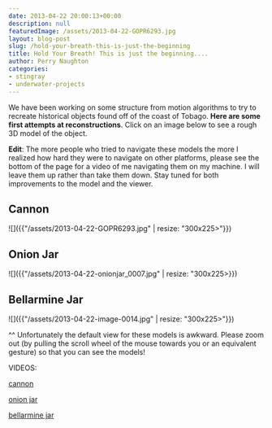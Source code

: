 ```yaml
---
date: 2013-04-22 20:00:13+00:00
description: null
featuredImage: /assets/2013-04-22-GOPR6293.jpg
layout: blog-post
slug: /hold-your-breath-this-is-just-the-beginning
title: Hold Your Breath! This is just the beginning....
author: Perry Naughton
categories:
- stingray
- underwater-projects
---
```


We have been working on some structure from motion algorithms to try to recreate historical objects found off of the coast of Tobago. **Here are some first attempts at reconstructions**. Click on an image below to see a rough 3D model of the object.

**Edit**: The more people who tried to navigate these models the more I realized how hard they were to navigate on other platforms, please see the bottom of the page for a video of me navigating them on my machine. I will leave them up rather than take them down. Stay tuned for both improvements to the model and the viewer.


## Cannon

![]({{"/assets/2013-04-22-GOPR6293.jpg" | resize: "300x225>"}})

## Onion Jar
![]({{"/assets/2013-04-22-onionjar_0007.jpg" | resize: "300x225>}})

## Bellarmine Jar
![]({{"/assets/2013-04-22-image-0014.jpg" | resize: "300x225>"}})

<!-- ** The links require browser support for WebGL. To see if you have WebGL, please navigate [here](http://get.webgl.org/) -->

^^ Unfortunately the default view for these models is awkward. Please zoom out (by pulling the scroll wheel of the mouse towards you or an equivalent gesture) so that you can see the models!

VIDEOS:

[cannon](/assets/2013-04-22-cannon.mp4)

[onion jar](/assets/2013-04-22-onion.mp4)

[bellarmine jar](/assets/2013-04-22-bellarmine.mp4)
